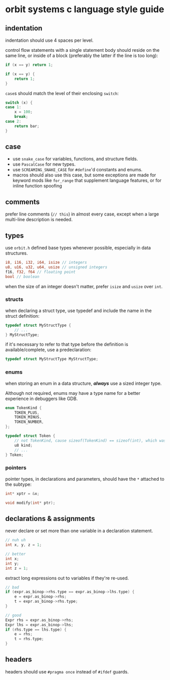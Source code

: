 # orbit systems c language style guide

## indentation
indentation should use 4 spaces per level.

control flow statements with a single statement body should reside on the same line, or inside of a block (preferably the latter if the line is too long):
```c
if (x == y) return 1;

if (x == y) {
    return 1;
}
```

`case`s should match the level of their enclosing `switch`:
```c
switch (x) {
case 1:
    x = 100;
    break;
case 2:
    return bar;
}
```

## case
- use `snake_case` for variables, functions, and structure fields.
- use `PascalCase` for new types.
- use `SCREAMING_SNAKE_CASE` for `#define`'d constants and enums.
- macros should also use this case, but some exceptions are made for keyword mods like `for_range` that supplement language features, or for inline function spoofing

## comments
prefer line comments (`// this`) in almost every case, except when a large
multi-line description is needed.


## types
use `orbit.h` defined base types whenever possible, especially in data structures.
```rs
i8, i16, i32, i64, isize // integers
u8, u16, u32, u64, usize // unsigned integers
f16, f32, f64 // floating point
bool // boolean
```
when the size of an integer doesn't matter, prefer `isize` and `usize` over `int`.

### structs
when declaring a struct type, use typedef and include the name in the struct definition:
```c
typedef struct MyStructType {
    // ...
} MyStructType;
```

if it's necessary to refer to that type before the definition is available/complete, use a predeclaration:
```c
typedef struct MyStructType MyStructType;
```

### enums
when storing an enum in a data structure, ***always*** use a sized integer type.

Although not required, enums may have a type name for a better experience in debuggers like GDB.
```c
enum TokenKind {
    TOKEN_PLUS,
    TOKEN_MINUS,
    TOKEN_NUMBER,
};

typedef struct Token {
    // not TokenKind, cause sizeof(TokenKind) == sizeof(int), which wastes space
    u8 kind; 
    // ...
} Token;
```

### pointers
pointer types, in declarations and parameters, should have the `*` attached to the subtype:
```c
int* xptr = &x;

void modify(int* ptr);
```

## declarations & assignments
never declare or set more than one variable in a declaration statement.
```c
// nuh uh
int x, y, z = 1;

// better
int x;
int y;
int z = 1;
```

extract long expressions out to variables if they're re-used.
```c
// bad
if (expr.as_binop->rhs.type == expr.as_binop->lhs.type) {
    e = expr.as_binop->rhs;
    t = expr.as_binop->rhs.type;
}

// good
Expr rhs = expr.as_binop->rhs;
Expr lhs = expr.as_binop->lhs;
if (rhs.type == lhs.type) {
    e = rhs;
    t = rhs.type;
}
```

## headers
headers should use `#pragma once` instead of `#ifdef` guards.